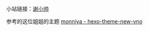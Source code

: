 小站链接：[谢小帅](http://shuaix.cn/)

参考的这位姐姐的主题 [monniya - hexo-theme-new-vno](https://github.com/monniya/hexo-theme-new-vno)
